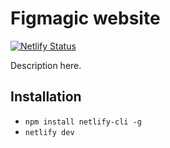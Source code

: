 # Figmagic website

[![Netlify Status](https://api.netlify.com/api/v1/badges/18034985-3c47-4c04-b997-174a8017167c/deploy-status)](https://app.netlify.com/sites/figmagic/deploys)

Description here.

## Installation

- `npm install netlify-cli -g`
- `netlify dev`
